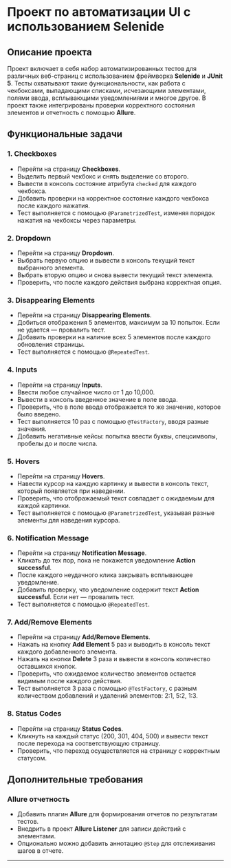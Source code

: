# Проект по автоматизации UI с использованием Selenide

## Описание проекта

Проект включает в себя набор автоматизированных тестов для различных веб-страниц с использованием фреймворка **Selenide** и **JUnit 5**. Тесты охватывают такие функциональности, как работа с чекбоксами, выпадающими списками, исчезающими элементами, полями ввода, всплывающими уведомлениями и многое другое. В проект также интегрированы проверки корректного состояния элементов и отчетность с помощью **Allure**.

## Функциональные задачи

### 1. Checkboxes
- Перейти на страницу **Checkboxes**.
- Выделить первый чекбокс и снять выделение со второго.
- Вывести в консоль состояние атрибута `checked` для каждого чекбокса.
- Добавить проверки на корректное состояние каждого чекбокса после каждого нажатия.
- Тест выполняется с помощью `@ParametrizedTest`, изменяя порядок нажатия на чекбоксы через параметры.

### 2. Dropdown
- Перейти на страницу **Dropdown**.
- Выбрать первую опцию и вывести в консоль текущий текст выбранного элемента.
- Выбрать вторую опцию и снова вывести текущий текст элемента.
- Проверить, что после каждого действия выбрана корректная опция.

### 3. Disappearing Elements
- Перейти на страницу **Disappearing Elements**.
- Добиться отображения 5 элементов, максимум за 10 попыток. Если не удается — провалить тест.
- Добавить проверки на наличие всех 5 элементов после каждого обновления страницы.
- Тест выполняется с помощью `@RepeatedTest`.

### 4. Inputs
- Перейти на страницу **Inputs**.
- Ввести любое случайное число от 1 до 10,000.
- Вывести в консоль введенное значение в поле ввода.
- Проверить, что в поле ввода отображается то же значение, которое было введено.
- Тест выполняется 10 раз с помощью `@TestFactory`, вводя разные значения.
- Добавить негативные кейсы: попытка ввести буквы, спецсимволы, пробелы до и после числа.

### 5. Hovers
- Перейти на страницу **Hovers**.
- Навести курсор на каждую картинку и вывести в консоль текст, который появляется при наведении.
- Проверить, что отображаемый текст совпадает с ожидаемым для каждой картинки.
- Тест выполняется с помощью `@ParametrizedTest`, указывая разные элементы для наведения курсора.

### 6. Notification Message
- Перейти на страницу **Notification Message**.
- Кликать до тех пор, пока не покажется уведомление **Action successful**.
- После каждого неудачного клика закрывать всплывающее уведомление.
- Добавить проверку, что уведомление содержит текст **Action successful**. Если нет — провалить тест.
- Тест выполняется с помощью `@RepeatedTest`.

### 7. Add/Remove Elements
- Перейти на страницу **Add/Remove Elements**.
- Нажать на кнопку **Add Element** 5 раз и выводить в консоль текст каждого добавленного элемента.
- Нажать на кнопки **Delete** 3 раза и вывести в консоль количество оставшихся кнопок.
- Проверить, что ожидаемое количество элементов остается видимым после каждого действия.
- Тест выполняется 3 раза с помощью `@TestFactory`, с разным количеством добавлений и удалений элементов: 2:1, 5:2, 1:3.

### 8. Status Codes
- Перейти на страницу **Status Codes**.
- Кликнуть на каждый статус (200, 301, 404, 500) и вывести текст после перехода на соответствующую страницу.
- Проверить, что переход осуществляется на страницу с корректным статусом.

## Дополнительные требования

### Allure отчетность
- Добавить плагин **Allure** для формирования отчетов по результатам тестов.
- Внедрить в проект **Allure Listener** для записи действий с элементами.
- Опционально можно добавить аннотацию `@Step` для отслеживания шагов в отчете.

---

